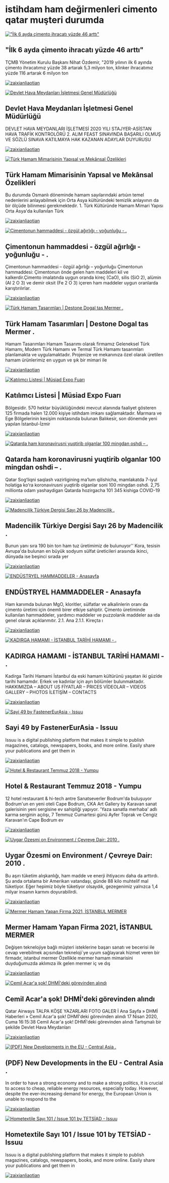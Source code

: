 # istihdam ham değirmenleri cimento qatar muşteri durumda
<a href="https://mnn.zoosnet.net/LR/Chatpre.aspx?id=MNN94995150&p=https://topgrinding.com/" target="_blank">!["İlk 6 ayda çimento ihracatı yüzde 46 arttı"](https://github.com/technlg/images/blob/main/20.jpg)</a>
## "İlk 6 ayda çimento ihracatı yüzde 46 arttı"
TÇMB Yönetim Kurulu Başkanı Nihat Özdemir, "2019 yılının ilk 6 ayında çimento ihracatımız yüzde 38 artarak 5,3 milyon ton, klinker ihracatımız yüzde 116 artarak 6 milyon ton
<a href="https://mnn.zoosnet.net/LR/Chatpre.aspx?id=MNN94995150&p=https://topgrinding.com/" target="_blank"><img src="https://github.com/technlg/images/raw/main/chat11.jpg" alt="zaixianliaotian"/></a><a href="//whatsapp.shibangsoft.com/WhatsApp.php" ><img src="https://github.com/technlg/images/raw/main/chat11.png" alt=""></a>
<a href="https://mnn.zoosnet.net/LR/Chatpre.aspx?id=MNN94995150&p=https://topgrinding.com/" target="_blank">![Devlet Hava Meydanları İşletmesi Genel Müdürlüğü](https://github.com/technlg/images/blob/main/42.jpg)</a>
## Devlet Hava Meydanları İşletmesi Genel Müdürlüğü
DEVLET HAVA MEYDANLARI İŞLETMESİ 2020 YILI STAJYER-ASİSTAN HAVA TRAFİK KONTROLÖRÜ 2. ALIM FEAST SINAVINDA BAŞARILI OLMUŞ VE SÖZLÜ SINAVA KATILMAYA HAK KAZANAN ADAYLAR DUYURUSU
<a href="https://mnn.zoosnet.net/LR/Chatpre.aspx?id=MNN94995150&p=https://topgrinding.com/" target="_blank"><img src="https://github.com/technlg/images/raw/main/chat11.jpg" alt="zaixianliaotian"/></a><a href="//whatsapp.shibangsoft.com/WhatsApp.php" ><img src="https://github.com/technlg/images/raw/main/chat11.png" alt=""></a>
<a href="https://mnn.zoosnet.net/LR/Chatpre.aspx?id=MNN94995150&p=https://topgrinding.com/" target="_blank">![Türk Hamam Mimarisinin Yapısal ve Mekânsal Özelikleri](https://github.com/technlg/images/blob/main/37.jpg)</a>
## Türk Hamam Mimarisinin Yapısal ve Mekânsal Özelikleri
Bu durumda Osmanlı döneminde hamam sayılarındaki artıúın temel nedenlerini anlayabilmek için Orta Asya kültüründeki temizlik anlayıının da bir ölçüde bilinmesi gerekmektedir. 1. Türk Kültüründe Hamam Mimari Yapısı Orta Asya'da kullanılan Türk 
<a href="https://mnn.zoosnet.net/LR/Chatpre.aspx?id=MNN94995150&p=https://topgrinding.com/" target="_blank"><img src="https://github.com/technlg/images/raw/main/chat11.jpg" alt="zaixianliaotian"/></a><a href="//whatsapp.shibangsoft.com/WhatsApp.php" ><img src="https://github.com/technlg/images/raw/main/chat11.png" alt=""></a>
<a href="https://mnn.zoosnet.net/LR/Chatpre.aspx?id=MNN94995150&p=https://topgrinding.com/" target="_blank">![Çimentonun hammaddesi - özgül ağırlığı - yoğunluğu - .](https://github.com/technlg/images/blob/main/52.jpg)</a>
## Çimentonun hammaddesi - özgül ağırlığı - yoğunluğu - .
Çimentonun hammaddesi – özgül ağırlığı – yoğunluğu Çimentonun hammaddesi: Çimentonun önde gelen ham maddeleri kil ve kalkerdir.Çimento imalatında uygun oranda kireç (CaO), silis (SiO 2), alümin (Al 2 O 3) ve demir oksit (Fe 2 O 3) içeren ham maddeler uygun oranlarda karıştırılırlar. 
<a href="https://mnn.zoosnet.net/LR/Chatpre.aspx?id=MNN94995150&p=https://topgrinding.com/" target="_blank"><img src="https://github.com/technlg/images/raw/main/chat11.jpg" alt="zaixianliaotian"/></a><a href="//whatsapp.shibangsoft.com/WhatsApp.php" ><img src="https://github.com/technlg/images/raw/main/chat11.png" alt=""></a>
<a href="https://mnn.zoosnet.net/LR/Chatpre.aspx?id=MNN94995150&p=https://topgrinding.com/" target="_blank">![Türk Hamam Tasarımları | Destone Dogal tas Mermer .](https://github.com/technlg/images/blob/main/20.jpg)</a>
## Türk Hamam Tasarımları | Destone Dogal tas Mermer .
Hamam Tasarımları Hamam Tasarımı olarak firmamız Geleneksel Türk Hamamı, Modern Türk Hamamı ve Termal Türk Hamamı tasarımları planlamakta ve uygulamaktadır. Projenize ve mekanınıza özel olarak üretilen hamam ürünlerimiz en uygun ve şık bir mimari ile
<a href="https://mnn.zoosnet.net/LR/Chatpre.aspx?id=MNN94995150&p=https://topgrinding.com/" target="_blank"><img src="https://github.com/technlg/images/raw/main/chat11.jpg" alt="zaixianliaotian"/></a><a href="//whatsapp.shibangsoft.com/WhatsApp.php" ><img src="https://github.com/technlg/images/raw/main/chat11.png" alt=""></a>
<a href="https://mnn.zoosnet.net/LR/Chatpre.aspx?id=MNN94995150&p=https://topgrinding.com/" target="_blank">![Katılımcı Listesi | Müsiad Expo Fuarı](https://github.com/technlg/images/blob/main/31.jpg)</a>
## Katılımcı Listesi | Müsiad Expo Fuarı
Bölgesidir. 570 hektar büyüklüğündeki mevcut alanında faaliyet gösteren 125 firmada halen 12.000 kişiye istihdam imkanı sağlamaktadır. Marmara ve Ege Bölgelerinin kesişim noktasında bulunan Balıkesir, son dönemde yeni yapılan İstanbul-İzmir 
<a href="https://mnn.zoosnet.net/LR/Chatpre.aspx?id=MNN94995150&p=https://topgrinding.com/" target="_blank"><img src="https://github.com/technlg/images/raw/main/chat11.jpg" alt="zaixianliaotian"/></a><a href="//whatsapp.shibangsoft.com/WhatsApp.php" ><img src="https://github.com/technlg/images/raw/main/chat11.png" alt=""></a>
<a href="https://mnn.zoosnet.net/LR/Chatpre.aspx?id=MNN94995150&p=https://topgrinding.com/" target="_blank">![Qatarda ham koronavirusni yuqtirib olganlar 100 mingdan oshdi – .](https://github.com/technlg/images/blob/main/35.jpg)</a>
## Qatarda ham koronavirusni yuqtirib olganlar 100 mingdan oshdi – .
Qatar Sogʻliqni saqlash vazirligining maʼlum qilishicha, mamlakatda 7-iyul holatiga koʻra koronavirusni yuqtirib olganlar soni 100 mingdan oshdi. 2,75 millionta odam yashaydigan Qatarda hozirgacha 101 345 kishiga COVID-19
<a href="https://mnn.zoosnet.net/LR/Chatpre.aspx?id=MNN94995150&p=https://topgrinding.com/" target="_blank"><img src="https://github.com/technlg/images/raw/main/chat11.jpg" alt="zaixianliaotian"/></a><a href="//whatsapp.shibangsoft.com/WhatsApp.php" ><img src="https://github.com/technlg/images/raw/main/chat11.png" alt=""></a>
<a href="https://mnn.zoosnet.net/LR/Chatpre.aspx?id=MNN94995150&p=https://topgrinding.com/" target="_blank">![Madencilik Türkiye Dergisi Sayı 26 by Madencilik .](https://github.com/technlg/images/blob/main/32.jpg)</a>
## Madencilik Türkiye Dergisi Sayı 26 by Madencilik .
Bunun yanı sıra 190 bin ton ham tuz üretimimiz de bulunuyor'' Kora, tesisin Avrupa'da bulunan en büyük sodyum sülfat üreticileri arasında ikinci, dünyada ise beşinci sırada yer 
<a href="https://mnn.zoosnet.net/LR/Chatpre.aspx?id=MNN94995150&p=https://topgrinding.com/" target="_blank"><img src="https://github.com/technlg/images/raw/main/chat11.jpg" alt="zaixianliaotian"/></a><a href="//whatsapp.shibangsoft.com/WhatsApp.php" ><img src="https://github.com/technlg/images/raw/main/chat11.png" alt=""></a>
<a href="https://mnn.zoosnet.net/LR/Chatpre.aspx?id=MNN94995150&p=https://topgrinding.com/" target="_blank">![ENDÜSTRYEL HAMMADDELER - Anasayfa](https://github.com/technlg/images/blob/main/65.jpg)</a>
## ENDÜSTRYEL HAMMADDELER - Anasayfa
Ham karıımda bulunan MgO, kloritler, sülfatlar ve alkalinlerin oranı da çimento üretimi için önemli birer etkiye sahiptir. Çimento üretiminde kullanılan hammaddeler, yardımcı maddeler ve puzzolanik maddeler aa ıda genel olarak açıklanmıtır. 2.1. Ana 2.1.1. Kireçta ı 
<a href="https://mnn.zoosnet.net/LR/Chatpre.aspx?id=MNN94995150&p=https://topgrinding.com/" target="_blank"><img src="https://github.com/technlg/images/raw/main/chat11.jpg" alt="zaixianliaotian"/></a><a href="//whatsapp.shibangsoft.com/WhatsApp.php" ><img src="https://github.com/technlg/images/raw/main/chat11.png" alt=""></a>
<a href="https://mnn.zoosnet.net/LR/Chatpre.aspx?id=MNN94995150&p=https://topgrinding.com/" target="_blank">![KADIRGA HAMAMI - İSTANBUL TARİHİ HAMAMI - .](https://github.com/technlg/images/blob/main/49.jpg)</a>
## KADIRGA HAMAMI - İSTANBUL TARİHİ HAMAMI - .
Kadirga Tarihi Hamami İstanbul da eski hamam kültürünü yaşatan iki güzide tarihi hamamdır. Erkek ve kadınlar için ayrı bölümler bulunmaktadır. HAKKIMIZDA – ABOUT US FİYATLAR – PRICES VİDEOLAR – VIDEOS GALLERY – PHOTOS İLETİŞİM – CONTACTS
<a href="https://mnn.zoosnet.net/LR/Chatpre.aspx?id=MNN94995150&p=https://topgrinding.com/" target="_blank"><img src="https://github.com/technlg/images/raw/main/chat11.jpg" alt="zaixianliaotian"/></a><a href="//whatsapp.shibangsoft.com/WhatsApp.php" ><img src="https://github.com/technlg/images/raw/main/chat11.png" alt=""></a>
<a href="https://mnn.zoosnet.net/LR/Chatpre.aspx?id=MNN94995150&p=https://topgrinding.com/" target="_blank">![Sayi 49 by FastenerEurAsia - Issuu](https://github.com/technlg/images/blob/main/58.jpg)</a>
## Sayi 49 by FastenerEurAsia - Issuu
Issuu is a digital publishing platform that makes it simple to publish magazines, catalogs, newspapers, books, and more online. Easily share your publications and get them in 
<a href="https://mnn.zoosnet.net/LR/Chatpre.aspx?id=MNN94995150&p=https://topgrinding.com/" target="_blank"><img src="https://github.com/technlg/images/raw/main/chat11.jpg" alt="zaixianliaotian"/></a><a href="//whatsapp.shibangsoft.com/WhatsApp.php" ><img src="https://github.com/technlg/images/raw/main/chat11.png" alt=""></a>
<a href="https://mnn.zoosnet.net/LR/Chatpre.aspx?id=MNN94995150&p=https://topgrinding.com/" target="_blank">![Hotel & Restaurant Temmuz 2018 - Yumpu](https://github.com/technlg/images/blob/main/11.jpg)</a>
## Hotel & Restaurant Temmuz 2018 - Yumpu
12 hotel restaurant & hi-tech antre Sanatseverler Bodrum'da buluşuyor Bodrum'un en yeni oteli Cape Bodrum, CKA Art Gallery by Karavan sanat galerisinin yeni sergisine ev sahipliği yapıyor. 'Yaza sanatla merhaba' adlı karma serginin açılışı, 7 Temmuz Cumartesi günü Ayfer Toprak ve Cengiz Karavan'ın Cape Bodrum ev 
<a href="https://mnn.zoosnet.net/LR/Chatpre.aspx?id=MNN94995150&p=https://topgrinding.com/" target="_blank"><img src="https://github.com/technlg/images/raw/main/chat11.jpg" alt="zaixianliaotian"/></a><a href="//whatsapp.shibangsoft.com/WhatsApp.php" ><img src="https://github.com/technlg/images/raw/main/chat11.png" alt=""></a>
<a href="https://mnn.zoosnet.net/LR/Chatpre.aspx?id=MNN94995150&p=https://topgrinding.com/" target="_blank">![Uygar Özesmi on Environment / Çevreye Dair: 2010 .](https://github.com/technlg/images/blob/main/28.jpg)</a>
## Uygar Özesmi on Environment / Çevreye Dair: 2010 .
Bu aşırı tüketim alışkanlığı, ham madde ve enerji ihtiyacını daha da arttırdı. Şu anda ortalama bir Amerikan vatandaşı, günde 88 kilo muhtelif mal tüketiyor. Eğer hepimiz böyle tüketiyor olsaydık, gezegenimiz yalnızca 1,4 milyar insanın karnını doyurabilirdi.
<a href="https://mnn.zoosnet.net/LR/Chatpre.aspx?id=MNN94995150&p=https://topgrinding.com/" target="_blank"><img src="https://github.com/technlg/images/raw/main/chat11.jpg" alt="zaixianliaotian"/></a><a href="//whatsapp.shibangsoft.com/WhatsApp.php" ><img src="https://github.com/technlg/images/raw/main/chat11.png" alt=""></a>
<a href="https://mnn.zoosnet.net/LR/Chatpre.aspx?id=MNN94995150&p=https://topgrinding.com/" target="_blank">![Mermer Hamam Yapan Firma 2021, İSTANBUL MERMER](https://github.com/technlg/images/blob/main/49.jpg)</a>
## Mermer Hamam Yapan Firma 2021, İSTANBUL MERMER
Değişen teknelojiye bağlı müşteri isteklerine başarı sanatı ve becerisi ile cevap verebilmek açısından tekneloji`ye uyum sağlayarak hizmet veren bir firmadır, istanbul mermer Özellikle mermer hamam mimarisini duyduğumuzda aklımıza ilk gelen mermer iç ve dış 
<a href="https://mnn.zoosnet.net/LR/Chatpre.aspx?id=MNN94995150&p=https://topgrinding.com/" target="_blank"><img src="https://github.com/technlg/images/raw/main/chat11.jpg" alt="zaixianliaotian"/></a><a href="//whatsapp.shibangsoft.com/WhatsApp.php" ><img src="https://github.com/technlg/images/raw/main/chat11.png" alt=""></a>
<a href="https://mnn.zoosnet.net/LR/Chatpre.aspx?id=MNN94995150&p=https://topgrinding.com/" target="_blank">![Cemil Acar'a şok! DHMİ'deki görevinden alındı](https://github.com/technlg/images/blob/main/44.jpg)</a>
## Cemil Acar'a şok! DHMİ'deki görevinden alındı
Qatar Airways TALPA KÖŞE YAZARLARI FOTO GALER İ Ana Sayfa » DHMİ Haberleri » Cemil Acar'a şok! DHMİ'deki görevinden alındı 17 Nisan 2020, Cuma 16:15:38 Cemil Acar'a şok! DHMİ'deki görevinden alındı Tartışmalı bir şekilde Devlet Hava Meydanları 
<a href="https://mnn.zoosnet.net/LR/Chatpre.aspx?id=MNN94995150&p=https://topgrinding.com/" target="_blank"><img src="https://github.com/technlg/images/raw/main/chat11.jpg" alt="zaixianliaotian"/></a><a href="//whatsapp.shibangsoft.com/WhatsApp.php" ><img src="https://github.com/technlg/images/raw/main/chat11.png" alt=""></a>
<a href="https://mnn.zoosnet.net/LR/Chatpre.aspx?id=MNN94995150&p=https://topgrinding.com/" target="_blank">![(PDF) New Developments in the EU - Central Asia .](https://github.com/technlg/images/blob/main/1.jpg)</a>
## (PDF) New Developments in the EU - Central Asia .
In order to have a strong economy and to make a strong politics, it is crucial to access to cheap, reliable energy resources, especially today. However, despite the ever-increasing demand for energy, the European Union is unable to respond to the
<a href="https://mnn.zoosnet.net/LR/Chatpre.aspx?id=MNN94995150&p=https://topgrinding.com/" target="_blank"><img src="https://github.com/technlg/images/raw/main/chat11.jpg" alt="zaixianliaotian"/></a><a href="//whatsapp.shibangsoft.com/WhatsApp.php" ><img src="https://github.com/technlg/images/raw/main/chat11.png" alt=""></a>
<a href="https://mnn.zoosnet.net/LR/Chatpre.aspx?id=MNN94995150&p=https://topgrinding.com/" target="_blank">![Hometextile Sayı 101 / Issue 101 by TETSİAD - Issuu](https://github.com/technlg/images/blob/main/38.jpg)</a>
## Hometextile Sayı 101 / Issue 101 by TETSİAD - Issuu
Issuu is a digital publishing platform that makes it simple to publish magazines, catalogs, newspapers, books, and more online. Easily share your publications and get them in 
<a href="https://mnn.zoosnet.net/LR/Chatpre.aspx?id=MNN94995150&p=https://topgrinding.com/" target="_blank"><img src="https://github.com/technlg/images/raw/main/chat11.jpg" alt="zaixianliaotian"/></a><a href="//whatsapp.shibangsoft.com/WhatsApp.php" ><img src="https://github.com/technlg/images/raw/main/chat11.png" alt=""></a>
